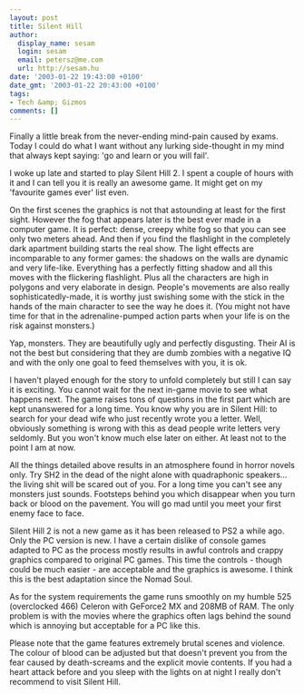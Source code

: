 ```yaml
---
layout: post
title: Silent Hill
author:
  display_name: sesam
  login: sesam
  email: petersz@me.com
  url: http://sesam.hu
date: '2003-01-22 19:43:00 +0100'
date_gmt: '2003-01-22 20:43:00 +0100'
tags:
- Tech &amp; Gizmos
comments: []
---
```


Finally a little break from the never-ending mind-pain caused by exams. Today I could do what I want without any lurking side-thought in my mind that always kept saying: 'go and learn or you will fail'.

I woke up late and started to play Silent Hill 2. I spent a couple of hours with it and I can tell you it is really an awesome game. It might get on my 'favourite games ever' list even.

On the first scenes the graphics is not that astounding at least for the first sight. However the fog that appears later is the best ever made in a computer game. It is perfect: dense, creepy white fog so that you can see only two meters ahead. And then if you find the flashlight in the completely dark apartment building starts the real show. The light effects are incomparable to any former games: the shadows on the walls are dynamic and very life-like. Everything has a perfectly fitting shadow and all this moves with the flickering flashlight. Plus all the characters are high in polygons and very elaborate in design. People's movements are also really sophisticatedly-made, it is worthy just swishing some with the stick in the hands of the main character to see the way he does it. (You might not have time for that in the adrenaline-pumped action parts when your life is on the risk against monsters.)

Yap, monsters. They are beautifully ugly and perfectly disgusting. Their AI is not the best but considering that they are dumb zombies with a negative IQ and with the only one goal to feed themselves with you, it is ok.

I haven't played enough for the story to unfold completely but still I can say it is exciting. You cannot wait for the next in-game movie to see what happens next. The game raises tons of questions in the first part which are kept unanswered for a long time. You know why you are in Silent Hill: to search for your dead wife who just recently wrote you a letter. Well, obviously something is wrong with this as dead people write letters very seldomly. But you won't know much else later on either. At least not to the point I am at now.

All the things detailed above results in an atmosphere found in horror novels only. Try SH2 in the dead of the night alone with quadraphonic speakers... the living shit will be scared out of you. For a long time you can't see any monsters just sounds. Footsteps behind you which disappear when you turn back or blood on the pavement. You will go mad until you meet your first enemy face to face.

Silent Hill 2 is not a new game as it has been released to PS2 a while ago. Only the PC version is new. I have a certain dislike of console games adapted to PC as the process mostly results in awful controls and crappy graphics compared to original PC games. This time the controls - though could be much easier - are acceptable and the graphics is awesome. I think this is the best adaptation since the Nomad Soul.

As for the system requirements the game runs smoothly on my humble 525 (overclocked 466) Celeron with GeForce2 MX and 208MB of RAM. The only problem is with the movies where the graphics often lags behind the sound which is annoying but acceptable for a PC like this.

Please note that the game features extremely brutal scenes and violence. The colour of blood can be adjusted but that doesn't prevent you from the fear caused by death-screams and the explicit movie contents. If you had a heart attack before and you sleep with the lights on at night I really don't recommend to visit Silent Hill.
